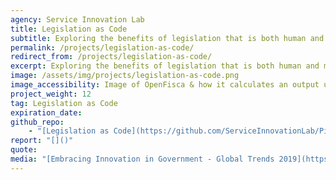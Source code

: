 ```yaml
---
agency: Service Innovation Lab
title: Legislation as Code
subtitle: Exploring the benefits of legislation that is both human and machine readable and what it might take to transition.
permalink: /projects/legislation-as-code/
redirect_from: /projects/legislation-as-code/
excerpt: Exploring the benefits of legislation that is both human and machine readable and what it might take to transition.
image: /assets/img/projects/legislation-as-code.png
image_accessibility: Image of OpenFisca & how it calculates an output using rules & formulas.
project_weight: 12
tag: Legislation as Code
expiration_date:
github_repo:
    - "[Legislation as Code](https://github.com/ServiceInnovationLab/Piccolo)"
report: "[]()"
quote:
media: "[Embracing Innovation in Government - Global Trends 2019](https://trends.oecd-opsi.org/)"
---
```

